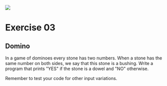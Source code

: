 ![](https://i.imgur.com/xG74tOh.png)

# Exercise 03

## Domino

In a game of dominoes every stone has two numbers. When a stone has the same number on both sides, we say that this stone is a bushing. Write a program that prints "YES" if the stone is a dowel and "NO" otherwise.

Remember to test your code for other input variations.

